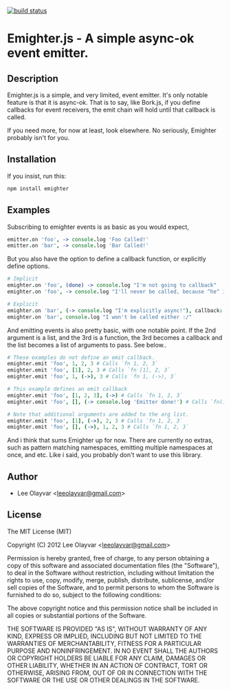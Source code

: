 [![build status](https://secure.travis-ci.org/leeolayvar/emighter.png)](http://travis-ci.org/leeolayvar/emighter)

# Emighter.js - A simple async-ok event emitter.

## Description

Emighter.js is a simple, and very limited, event emitter. It's only notable
feature is that it is async-ok. That is to say, like Bork.js, if you define
callbacks for event receivers, the emit chain will hold until that callback
is called.

If you need more, for now at least, look elsewhere. No seriously, Emighter
probably isn't for you.

## Installation

If you insist, run this:

```bash
npm install emighter
```

## Examples

Subscribing to emighter events is as basic as you would expect,

```CoffeeScript
emitter.on 'foo', -> console.log 'Foo Called!'
emitter.on 'bar', -> console.log 'Bar Called!'
```

But you also have the option to define a callback function, or explicitly
define options.

```CoffeeScript
# Implicit
emighter.on 'foo', (done) -> console.log "I'm not going to callback"
emighter.on 'foo', -> console.log "I'll never be called, because ^he^ is lazy."

# Explicit
emighter.on 'bar', (-> console.log "I'm explicitly async!"), callback: true
emighter.on 'bar', console.log "I won't be called either :/"
```

And emitting events is also pretty basic, with one notable point. If the
2nd argument is a list, and the 3rd is a function, the 3rd becomes a callback
and the list becomes a list of arguments to pass. See below..

```CoffeeScript
# These examples do not define an emit callback.
emighter.emit 'foo', 1, 2, 3 # Calls `fn 1, 2, 3`
emighter.emit 'foo', [1], 2, 3 # Calls `fn [1], 2, 3`
emighter.emit 'foo', 1, (->), 3 # Calls `fn 1, (->), 3`

# This example defines an emit callback
emighter.emit 'foo', [1, 2, 3], (->) # Calls `fn 1, 2, 3`
emighter.emit 'foo', [], (-> console.log 'Emitter done!') # Calls `fn()`

# Note that additional arguments are added to the arg list.
emighter.emit 'foo', [1], (->), 2, 3 # Calls `fn 1, 2, 3`
emighter.emit 'foo', [], (->), 1, 2, 3 # Calls `fn 1, 2, 3`
```

And i think that sums Emighter up for now. There are currently no extras, such
as pattern matching namespaces, emitting multiple namespaces at once, and etc.
Like i said, you probably don't want to use this library.

## Author

  - Lee Olayvar &lt;leeolayvar@gmail.com&gt;

## License

The MIT License (MIT)

Copyright (C) 2012 Lee Olayvar &lt;leeolayvar@gmail.com&gt;

Permission is hereby granted, free of charge, to any person obtaining a copy of this software and associated documentation files (the "Software"), to deal in the Software without restriction, including without limitation the rights to use, copy, modify, merge, publish, distribute, sublicense, and/or sell copies of the Software, and to permit persons to whom the Software is furnished to do so, subject to the following conditions:

The above copyright notice and this permission notice shall be included in all copies or substantial portions of the Software.

THE SOFTWARE IS PROVIDED "AS IS", WITHOUT WARRANTY OF ANY KIND, EXPRESS OR IMPLIED, INCLUDING BUT NOT LIMITED TO THE WARRANTIES OF MERCHANTABILITY, FITNESS FOR A PARTICULAR PURPOSE AND NONINFRINGEMENT. IN NO EVENT SHALL THE AUTHORS OR COPYRIGHT HOLDERS BE LIABLE FOR ANY CLAIM, DAMAGES OR OTHER LIABILITY, WHETHER IN AN ACTION OF CONTRACT, TORT OR OTHERWISE, ARISING FROM, OUT OF OR IN CONNECTION WITH THE SOFTWARE OR THE USE OR OTHER DEALINGS IN THE SOFTWARE.
